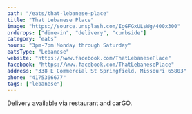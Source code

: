 ```yaml
---
path: "/eats/that-lebanese-place"
title: "That Lebanese Place"
image: "https://source.unsplash.com/IgGFGxULsWg/400x300"
orderops: ["dine-in", "delivery", "curbside"]
category: "eats"
hours: "3pm-7pm Monday through Saturday"
eatsType: "Lebanese"
website: "https://www.facebook.com/ThatLebanesePlace"
facebook: "https://www.facebook.com/ThatLebanesePlace"
address: "338 E Commercial St Springfield, Missouri 65803"
phone: "4175366677"
tags: ["lebanese"]
---
```


Delivery available via restaurant and carGO.
